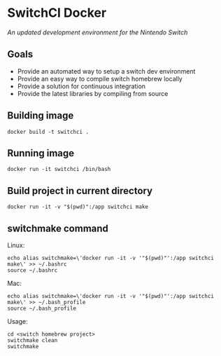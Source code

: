 # SwitchCI Docker
_An updated development environment for the Nintendo Switch_

## Goals
- Provide an automated way to setup a switch dev environment
- Provide an easy way to compile switch homebrew locally
- Provide a solution for continuous integration
- Provide the latest libraries by compiling from source

## Building image
```
docker build -t switchci .
```

## Running image
```
docker run -it switchci /bin/bash
```

## Build project in current directory
```
docker run -it -v "$(pwd)":/app switchci make
```

## switchmake command

Linux:
```
echo alias switchmake=\'docker run -it -v '"$(pwd)"':/app switchci make\' >> ~/.bashrc
source ~/.bashrc
```

Mac:
```
echo alias switchmake=\'docker run -it -v '"$(pwd)"':/app switchci make\' >> ~/.bash_profile
source ~/.bash_profile
```

Usage:
```
cd <switch homebrew project>
switchmake clean
switchmake
```